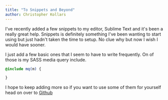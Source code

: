 ```yaml
---
title: "To Snippets and Beyond"
author: Christopher Kollars
---
```


I've recently added a few snippets to my editor, Sublime Text and it's been a really great help. Snippets is definitely something I've been wanting to start using but just hadn't taken the time to setup. No clue why but now I wish I would have sooner.

I just add a few basic ones that I seem to have to write frequently. On of those is my SASS media query include.

```sass
@include mq(m) {

}
```

I hope to keep adding more so if you want to use some of them for yourself head on over to [Github](https://github.com/ckollars/snippets)
